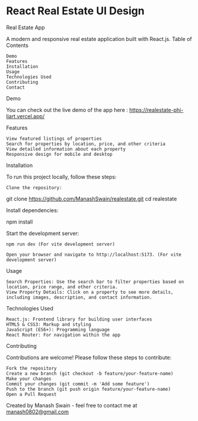 # React Real Estate UI Design

Real Estate App

A modern and responsive real estate application built with React.js.
Table of Contents

    Demo
    Features
    Installation
    Usage
    Technologies Used
    Contributing
    Contact

Demo

You can check out the live demo of the app here : https://realestate-phi-liart.vercel.app/

Features

    View featured listings of properties
    Search for properties by location, price, and other criteria
    View detailed information about each property
    Responsive design for mobile and desktop

Installation

To run this project locally, follow these steps:

    Clone the repository:



git clone https://github.com/ManashSwain/realestate.git
cd realestate

Install dependencies:



npm install

Start the development server:



    npm run dev (For vite development server)

    Open your browser and navigate to http://localhost:5173. (For vite development server)

Usage

    Search Properties: Use the search bar to filter properties based on location, price range, and other criteria.
    View Property Details: Click on a property to see more details, including images, description, and contact information.

Technologies Used

    React.js: Frontend library for building user interfaces
    HTML5 & CSS3: Markup and styling
    JavaScript (ES6+): Programming language
    React Router: For navigation within the app

Contributing

Contributions are welcome! Please follow these steps to contribute:

    Fork the repository
    Create a new branch (git checkout -b feature/your-feature-name)
    Make your changes
    Commit your changes (git commit -m 'Add some feature')
    Push to the branch (git push origin feature/your-feature-name)
    Open a Pull Request



Created by Manash Swain - feel free to contact me at manash0802@gmail.com